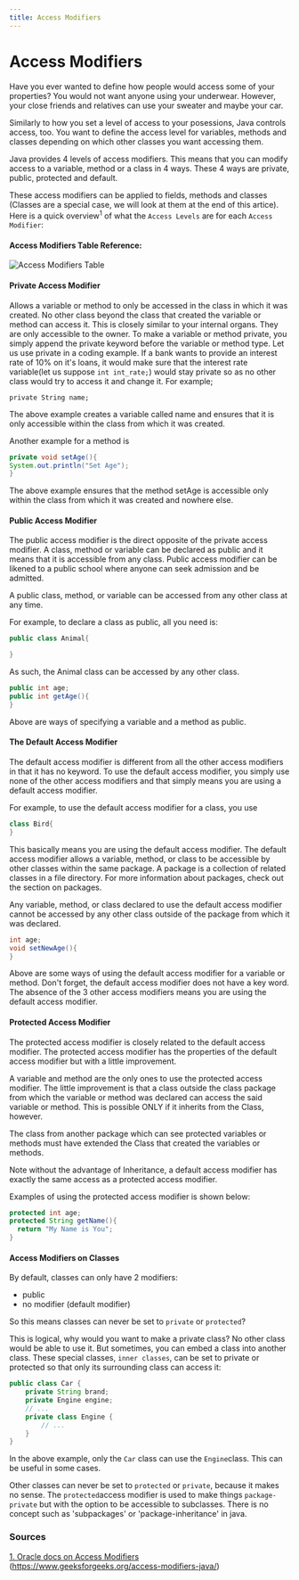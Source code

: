 ```yaml
---
title: Access Modifiers
---
```

# Access Modifiers

Have you ever wanted to define how people would access some of your properties? You would not want anyone using your underwear. However, your close friends and relatives can use your sweater and maybe your car.

Similarly to how you set a level of access to your posessions, Java controls access, too. You want to define the access level for variables, methods and classes depending on which other classes you want accessing them.

Java provides 4 levels of access modifiers. This means that you can modify access to a variable, method or a class in 4 ways. These 4 ways are private, public, protected and default.

These access modifiers can be applied to fields, methods and classes (Classes are a special case, we will look at them at the end of this artice). Here is a quick overview<sup>1</sup> of what the `Access Levels` are for each `Access Modifier`:

#### Access Modifiers Table Reference: 
![Access Modifiers Table](https://i.imgur.com/zoMspyn.png)

#### Private Access Modifier
Allows a variable or method to only be accessed in the class in which it was created. No other class beyond the class that created the variable or method can access it. This is closely similar to your internal organs. They are only accessible to the owner. To make a variable or method private, you simply append the private keyword before the variable or method type.
Let us use private in a coding example. If a bank wants to provide an interest rate of 10% on it's loans, it would make sure that the interest rate variable(let us suppose `int int_rate;`) would stay private so as no other class would try to access it and change it. 
For example;

`private String name;`
       
The above example creates a variable called name and ensures that it is only accessible within the class from which it was created.
 
Another example for a method is
 ```java
 private void setAge(){
 System.out.println("Set Age");
 }
 ```
The above example ensures that the method setAge is accessible only within the class from which it was created and nowhere else.
 
#### Public Access Modifier
The public access modifier is the direct opposite of the private access modifier. A class, method or variable can be declared as public and it means that it is accessible from any class. Public access modifier can be likened to a public school where anyone can seek admission and be admitted.

 
A public class, method, or variable can be accessed from any other class at any time.
 
For example, to declare a class as public, all you need is:
```java
public class Animal{

}
```
    
As such, the Animal class can be accessed by any other class.
```java
public int age;
public int getAge(){
}
```
    
Above are ways of specifying a variable and a method as public.

#### The Default Access Modifier
The default access modifier is different from all the other access modifiers in that it has no keyword. To use the default access modifier, you simply use none of the other access modifiers and that simply means you are using a default access modifier.

For example, to use the default access modifier for a class, you use

```java
class Bird{
}
```
    
This basically means you are using the default access modifier. The default access modifier allows a variable, method, or class to be accessible by other classes within the same package. A package is a collection of related classes in a file directory. For more information about packages, check out the section on packages.

Any variable, method, or class declared to use the default access modifier cannot be accessed by any other class outside of the package from which it was declared.
```java
int age;
void setNewAge(){
}
```
    
Above are some ways of using the default access modifier for a variable or method.
Don't forget, the default access modifier does not have a key word. The absence of the 3 other access modifiers means you are using the default access modifier.

#### Protected Access Modifier
The protected access modifier is closely related to the default access modifier. The protected access modifier has the properties of the default access modifier but with a little improvement.

A variable and method are the only ones to use the protected access modifier. The little improvement is that a class outside the class package from which the variable or method was declared can access the said variable or method. This is possible ONLY if it inherits from the Class, however.

The class from another package which can see protected variables or methods must have extended the Class that created the variables or methods.

Note without the advantage of Inheritance, a default access modifier has exactly the same access as a protected access modifier.

Examples of using the protected access modifier is shown below:
```java
protected int age;
protected String getName(){
  return "My Name is You";
}
```

#### Access Modifiers on Classes
By default, classes can only have 2 modifiers: 
- public
- no modifier (default modifier)

So this means classes can never be set to `private` or `protected`?

This is logical, why would you want to make a private class? No other class would be able to use it. But sometimes, you can embed a class into another class. These special classes, `inner classes`, can be set to private or protected so that only its surrounding class can access it:

```java
public class Car {
    private String brand;
    private Engine engine;
    // ...    
    private class Engine {
        // ...
    }
}
```

In the above example, only the `Car` class can use the `Engine`class. This can be useful in some cases.

Other classes can never be set to `protected` or `private`, because it makes no sense. The `protected`access modifier is used to make things `package-private` but with the option to be accessible to subclasses. There is no concept such as 'subpackages' or 'package-inheritance' in java.

### Sources
[1. Oracle docs on Access Modifiers](https://docs.oracle.com/javase/tutorial/java/javaOO/accesscontrol.html "Oracle Docs")
(https://www.geeksforgeeks.org/access-modifiers-java/)
